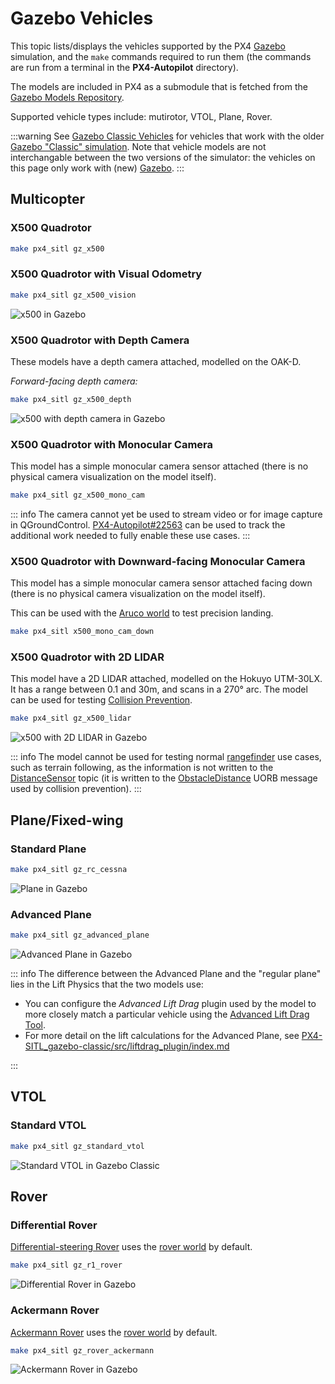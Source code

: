 # Gazebo Vehicles

This topic lists/displays the vehicles supported by the PX4 [Gazebo](../sim_gazebo_gz/index.md) simulation, and the `make` commands required to run them (the commands are run from a terminal in the **PX4-Autopilot** directory).

The models are included in PX4 as a submodule that is fetched from the [Gazebo Models Repository](../sim_gazebo_gz/gazebo_models.md).

Supported vehicle types include: mutirotor, VTOL, Plane, Rover.

:::warning
See [Gazebo Classic Vehicles](../sim_gazebo_classic/vehicles.md) for vehicles that work with the older [Gazebo "Classic" simulation](../sim_gazebo_classic/index.md).
Note that vehicle models are not interchangable between the two versions of the simulator: the vehicles on this page only work with (new) [Gazebo](../sim_gazebo_gz/index.md).
:::

## Multicopter

### X500 Quadrotor

```sh
make px4_sitl gz_x500
```

### X500 Quadrotor with Visual Odometry

```sh
make px4_sitl gz_x500_vision
```

![x500 in Gazebo](../../assets/simulation/gazebo/vehicles/x500.png)

### X500 Quadrotor with Depth Camera

These models have a depth camera attached, modelled on the OAK-D.

_Forward-facing depth camera:_

```sh
make px4_sitl gz_x500_depth
```

![x500 with depth camera in Gazebo](../../assets/simulation/gazebo/vehicles/x500_depth.png)

### X500 Quadrotor with Monocular Camera

This model has a simple monocular camera sensor attached (there is no physical camera visualization on the model itself).

```sh
make px4_sitl gz_x500_mono_cam
```

::: info
The camera cannot yet be used to stream video or for image capture in QGroundControl.
[PX4-Autopilot#22563](https://github.com/PX4/PX4-Autopilot/issues/22563) can be used to track the additional work needed to fully enable these use cases.
:::

### X500 Quadrotor with Downward-facing Monocular Camera

This model has a simple monocular camera sensor attached facing down (there is no physical camera visualization on the model itself).

This can be used with the [Aruco world](../sim_gazebo_gz/worlds.md#aruco) to test precision landing.

```sh
make px4_sitl x500_mono_cam_down
```

### X500 Quadrotor with 2D LIDAR

This model have a 2D LIDAR attached, modelled on the Hokuyo UTM-30LX.
It has a range between 0.1 and 30m, and scans in a 270° arc.
The model can be used for testing [Collision Prevention](../computer_vision/collision_prevention.md#gazebo-simulation).

```sh
make px4_sitl gz_x500_lidar
```

![x500 with 2D LIDAR in Gazebo](../../assets/simulation/gazebo/vehicles/x500_lidar.png)

::: info
The model cannot be used for testing normal [rangefinder](../sensor/rangefinders.md#gazebo-simulation) use cases, such as terrain following, as the information is not written to the [DistanceSensor](../msg_docs/DistanceSensor.md) topic (it is written to the [ObstacleDistance](../msg_docs/ObstacleDistance.md) UORB message used by collision prevention).
:::

## Plane/Fixed-wing

### Standard Plane

```sh
make px4_sitl gz_rc_cessna
```

![Plane in Gazebo](../../assets/simulation/gazebo/vehicles/rc_cessna.png)

### Advanced Plane

<Badge type="tip" text="PX4 v1.15" />

```sh
make px4_sitl gz_advanced_plane
```

![Advanced Plane in Gazebo](../../assets/simulation/gazebo/vehicles/advanced_plane.png)

::: info
The difference between the Advanced Plane and the "regular plane" lies in the Lift Physics that the two models use:

- You can configure the _Advanced Lift Drag_ plugin used by the model to more closely match a particular vehicle using the [Advanced Lift Drag Tool](../sim_gazebo_gz/tools_avl_automation.md).
- For more detail on the lift calculations for the Advanced Plane, see [PX4-SITL_gazebo-classic/src/liftdrag_plugin/index.md](https://github.com/PX4/PX4-SITL_gazebo-classic/blob/20ded0757b4f2cb362833538716caf1e938b162a/src/liftdrag_plugin/index.md)

:::

## VTOL

### Standard VTOL

```sh
make px4_sitl gz_standard_vtol
```

![Standard VTOL in Gazebo Classic](../../assets/simulation/gazebo/vehicles/standard_vtol.png)

## Rover

### Differential Rover

[Differential-steering Rover](../frames_rover/differential_rover.md) uses the [rover world](../sim_gazebo_gz/worlds.md#rover) by default.

```sh
make px4_sitl gz_r1_rover
```

![Differential Rover in Gazebo](../../assets/simulation/gazebo/vehicles/rover_differential.png)

### Ackermann Rover

[Ackermann Rover](../frames_rover/ackermann_rover.md) uses the [rover world](../sim_gazebo_gz/worlds.md#rover) by default.

```sh
make px4_sitl gz_rover_ackermann
```

![Ackermann Rover in Gazebo](../../assets/simulation/gazebo/vehicles/rover_ackermann.png)

